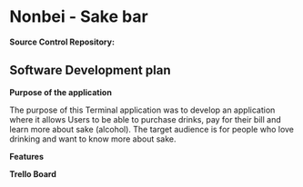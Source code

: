 # **Nonbei - Sake bar**

**Source Control Repository:** 

## **Software Development plan** 

**Purpose of the application**

The purpose of this Terminal application was to develop an application where it allows Users to be able to purchase drinks, pay for their bill and learn more about sake (alcohol). The target audience is for people who love drinking and want to know more about sake. 

**Features** 


**Trello Board** 